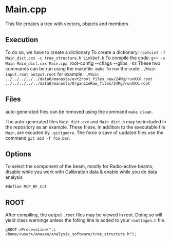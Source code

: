 # Main.cpp
 This file creates a tree with vectors, objects and members
## Execution
To do so, we have to create a dictionary
 To create a dictionary:
`rootcint -f Main_dict.cxx -c tree_structure.h LinkDef.h`
 To compile the code:
`g++ -o Main Main_dict.cxx Main.cpp `root-config --cflags --glibs` -O3`
These two commands can be run using the makefile.
`make`
To run the code:
 `./Main input.root output.root`
  for example:
  `./Main ../../../../../data0/manasta/evt2root_files_new/24Mg/runXXX.root ../../../../../data0/manasta/OrganizeRaw_files/24Mg/runXXX.root`

## Files
auto-generated files can be removed using the command `make clean`.

The auto-generated files `Main_dict.cxx` and `Main_dict.h` may be included in the repository as an example. These filese, in addition to the executable file `Main`, are
excuded by `.gitignore`. The force a save of updated files use the command `git add -f foo.bar`.

## Options
To select the component of the beam, mostly for Radio-active beams, disable while you work with Calibration data & enable while you do data analysis

`#define MCP_RF_Cut`

## ROOT
After compiling, the output `.root` files may be viewed in root. Doing so will yield class warnings unless the folling line is added to your `rootlogon.C` file.

````
gROOT->ProcessLine(".L /home/<user>/anasen/analysis_software/tree_structure.h");
````
